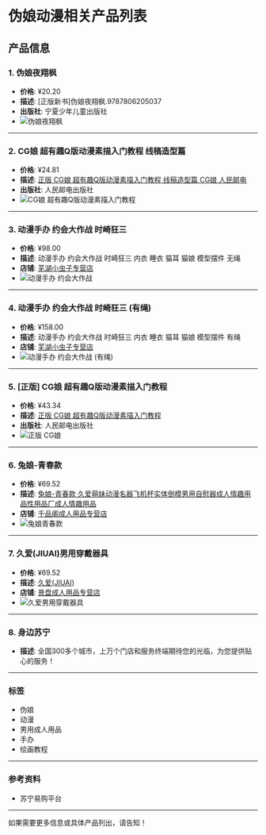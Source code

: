 # 伪娘动漫相关产品列表

## 产品信息

### 1. 伪娘夜翔枫
- **价格**: ¥20.20
- **描述**: [正版新书]伪娘夜翔枫.9787806205037
- **出版社**: 宁夏少年儿童出版社
- ![伪娘夜翔枫](//imgservice1.suning.cn/uimg1/b2c/image/u6BSRbvEn0ST5uXx1y_VLg.png_400w_400h_4e)

---

### 2. CG娘 超有趣Q版动漫素描入门教程 线稿造型篇
- **价格**: ¥24.81
- **描述**: [正版 CG娘 超有趣Q版动漫素描入门教程 线稿造型篇 CG娘 人民邮电](//product.suning.com/0070153176/12429735736.html)
- **出版社**: 人民邮电出版社
- ![CG娘 超有趣Q版动漫素描入门教程](//imgservice1.suning.cn/uimg1/b2c/image/G7KlCPKjXJP4Q8NOrRZYEw.png_400w_400h_4e)

---

### 3. 动漫手办 约会大作战 时崎狂三 
- **价格**: ¥98.00
- **描述**: 动漫手办 约会大作战 时崎狂三 内衣 睡衣 猫耳 猫娘 模型摆件 无绳
- **店铺**: [芜湖小虫子专营店](//dongma.suning.com?pcode=11690604480 "芜湖小虫子专营店")
- ![动漫手办 约会大作战](//imgservice3.suning.cn/uimg1/b2c/image/An6gjd8QpvpYv5vKpTiLBA.jpg_400w_400h_4e)

---

### 4. 动漫手办 约会大作战 时崎狂三 (有绳)
- **价格**: ¥158.00
- **描述**: 动漫手办 约会大作战 时崎狂三 内衣 睡衣 猫耳 猫娘 模型摆件 有绳
- **店铺**: [芜湖小虫子专营店](//dongma.suning.com?pcode=11690604490 "芜湖小虫子专营店")
- ![动漫手办 约会大作战 (有绳)](//imgservice3.suning.cn/uimg1/b2c/image/Y5BOq2aUWuU4JXE7WsV0uQ.jpg_400w_400h_4e)

---

### 5. [正版] CG娘 超有趣Q版动漫素描入门教程
- **价格**: ¥43.34
- **描述**: [正版 CG娘 超有趣Q版动漫素描入门教程](//product.suning.com/0071538872/12433706167.html)
- **出版社**: 人民邮电出版社
- ![正版 CG娘](//imgservice3.suning.cn/uimg1/b2c/image/TTsILfhtN7GRj3RW4mJjdA.jpg_400w_400h_4e)

---

### 6. 兔娘-青春款
- **价格**: ¥69.52
- **描述**: [兔娘-青春款 久爱萌妹动漫名器飞机杯实体倒模男用自慰器成人情趣用品性用品厂成人情趣用品](//product.suning.com/0071585322/12430376127.html)
- **店铺**: [千品阁成人用品专营店](//qpgcryp.suning.com?pcode=12430376127 "千品阁成人用品专营店")
- ![兔娘青春款](//imgservice1.suning.cn/uimg1/b2c/image/_XHVWESeE7x7bFt8HGLalQ.jpg_400w_400h_4e)

---

### 7. 久爱(JIUAI)男用穿戴器具
- **价格**: ¥69.52
- **描述**: [久爱(JIUAI)](//product.suning.com/0071150640/11935278265.html)
- **店铺**: [景盘成人用品专营店](//jingpanchengren.suning.com?pcode=11935278265 "景盘成人用品专营店")
- ![久爱男用穿戴器具](//imgservice2.suning.cn/uimg1/b2c/image/nW4GF8-XTyrdNLzg3AU-jQ.jpg_400w_400h_4e)

---

### 8. 身边苏宁
- **描述**: 全国300多个城市，上万个门店和服务终端期待您的光临，为您提供贴心的服务！

---

### 标签
- 伪娘
- 动漫
- 男用成人用品
- 手办
- 绘画教程

---

### 参考资料
- 苏宁易购平台

---

如果需要更多信息或具体产品列出，请告知！
